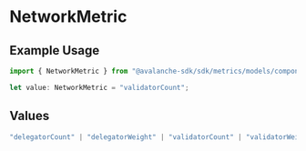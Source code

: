 # NetworkMetric

## Example Usage

```typescript
import { NetworkMetric } from "@avalanche-sdk/sdk/metrics/models/components";

let value: NetworkMetric = "validatorCount";
```

## Values

```typescript
"delegatorCount" | "delegatorWeight" | "validatorCount" | "validatorWeight"
```